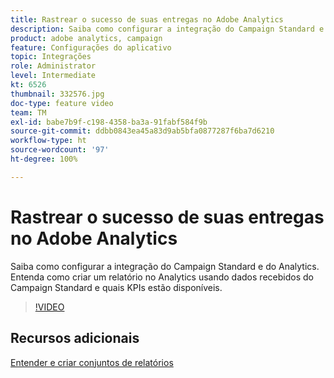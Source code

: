 ```yaml
---
title: Rastrear o sucesso de suas entregas no Adobe Analytics
description: Saiba como configurar a integração do Campaign Standard e do Analytics. Entenda como criar um relatório no Analytics usando dados recebidos do Campaign Standard e quais KPIs estão disponíveis.
product: adobe analytics, campaign
feature: Configurações do aplicativo
topic: Integrações
role: Administrator
level: Intermediate
kt: 6526
thumbnail: 332576.jpg
doc-type: feature video
team: TM
exl-id: babe7b9f-c198-4358-ba3a-91fabf584f9b
source-git-commit: ddbb0843ea45a83d9ab5bfa0877287f6ba7d6210
workflow-type: ht
source-wordcount: '97'
ht-degree: 100%

---
```


# Rastrear o sucesso de suas entregas no Adobe Analytics

Saiba como configurar a integração do Campaign Standard e do Analytics. Entenda como criar um relatório no Analytics usando dados recebidos do Campaign Standard e quais KPIs estão disponíveis.

>[!VIDEO](https://video.tv.adobe.com/v/332576/?quality=12)

## Recursos adicionais

[Entender e criar conjuntos de relatórios](https://experienceleague.adobe.com/docs/analytics-learn/tutorials/intro-to-analytics/analytics-basics/understanding-and-creating-report-suites.html?lang=pt-BR#intro-to-analytics)
